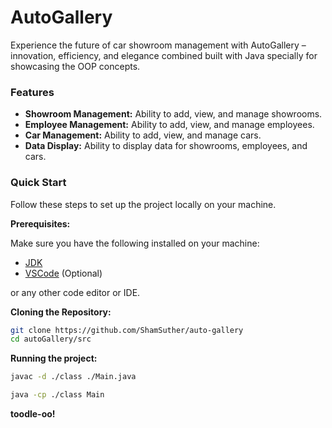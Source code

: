 # AutoGallery

Experience the future of car showroom management with AutoGallery – innovation, efficiency, and elegance combined built with Java specially for showcasing the OOP concepts.

### Features

- **Showroom Management:** Ability to add, view, and manage showrooms.
- **Employee Management:** Ability to add, view, and manage employees.
- **Car Management:** Ability to add, view, and manage cars.
- **Data Display:** Ability to display data for showrooms, employees, and cars.

### Quick Start

Follow these steps to set up the project locally on your machine.

**Prerequisites:**

Make sure you have the following installed on your machine:

- [JDK](https://www.oracle.com/java/technologies/downloads/)
- [VSCode](https://code.visualstudio.com/) (Optional)

or any other code editor or IDE.

**Cloning the Repository:**

```bash
git clone https://github.com/ShamSuther/auto-gallery
cd autoGallery/src
```

**Running the project:**

```bash
javac -d ./class ./Main.java
```

```bash
java -cp ./class Main
```

**toodle-oo!**